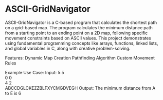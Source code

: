 # ASCII-GridNavigator
ASCII-GridNavigator is a C-based program that calculates the shortest path on a grid-based map.
The program calculates the minimum distance path from a starting point to an ending point on a 2D map, following specific movement constraints based on ASCII values. This project demonstrates using fundamental programming concepts like arrays, functions, linked lists, and global variables in C, along with creative problem-solving.

Features:
  Dynamic Map Creation
  Pathfinding Algorithm
  Custom Movement Rules

Example Use Case:
  Input:
    5 5  
    0 0  
    4 2  
    ABCCDGLCKEZZBLFXYCMGDVEGH 
  Output:
    The minimum distance from A to E is 6 


